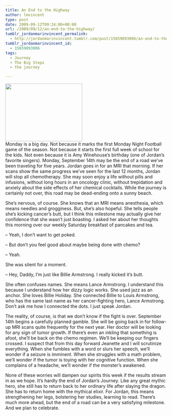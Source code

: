 ```yaml
---
title: An End to the Highway
author: lmvincent
type: post
date: 2009-09-12T09:24:00+00:00
url: /2009/09/12/an-end-to-the-highway/
tumblr_jordanmarinvincent_permalink:
  - http://jordanmarinvincent.tumblr.com/post/15659093006/an-end-to-the-highway
tumblr_jordanmarinvincent_id:
  - 15659093006
tags:
  - Journey
  - The Big Steps
  - the journey

---
```

<a href="http://farm1.static.flickr.com/65/164852245_f7154edbba_m.jpg" target="_blank" rel="noopener"><img loading="lazy" alt="" src="http://farm1.static.flickr.com/65/164852245_f7154edbba_m.jpg" class="alignleft" width="240" height="180" /></a>  
Monday is a big day. Not because it marks the first Monday Night Football game of the season. Not because it starts the first full week of school for the kids. Not even because it is Amy Winehouse&rsquo;s birthday (one of Jordan&rsquo;s favorite singers). Monday, September 14th may be the end of a road we&rsquo;ve been traveling for five years. Jordan goes in for an MRI that morning. If her scans show the same progress we&rsquo;ve seen for the last 12 months, Jordan will stop all chemotherapy. She may soon enjoy a life without pills and infusions, without long hours in an oncology clinic, without trepidation and anxiety about the side effects of her chemical cocktails. While the journey is certainly not over, this road may be dead-ending onto a sunny beach.

She&rsquo;s nervous, of course. She knows that an MRI means anesthesia, which means needles and grogginess. But, she&rsquo;s also hopeful. She tells people she&rsquo;s kicking cancer&rsquo;s butt, but I think this milestone may actually give her confidence that she wasn&rsquo;t just boasting. I asked her about her thoughts this morning over our weekly Saturday breakfast of pancakes and tea.

&ndash; Yeah, I don&rsquo;t want to get poked.

&ndash; But don&rsquo;t you feel good about maybe being done with chemo?

&ndash; Yeah.

She was silent for a moment.

&ndash; Hey, Daddy, I&rsquo;m just like Billie Armstrong. I really kicked it&rsquo;s butt.

She often confuses names. She means Lance Armstrong. I understand this because I understand how her dizzy logic works. She used jazz as an anchor. She loves Billie Holiday. She connected Billie to Louis Armstrong, who has the same last name as her cancer-fighting hero, Lance Armstrong. Don&rsquo;t ask me how I connected the dots. I just speak Jordan.

The reality, of course, is that we don&rsquo;t know if the fight is over. September 14th begins a carefully planned gamble. She will be going back in for follow-up MRI scans quite frequently for the next year. Her doctor will be looking for any sign of tumor growth. If there&rsquo;s even an inkling that something is afoot, she&rsquo;ll be back on the chemo regimen. We&rsquo;ll be keeping our fingers crossed. I suspect that from this day forward Jeanette and I will scrutinize everything. When she fumbles with a word or slurs her speech, we&rsquo;ll wonder if a seizure is imminent. When she struggles with a math problem, we&rsquo;ll wonder if the tumor is toying with her cognitive function. When she complains of a headache, we&rsquo;ll wonder if the monster&rsquo;s awakened.

None of these worries will dampen our spirits this week if the results stream in as we hope. It&rsquo;s hardly the end of Jordan&rsquo;s Journey. Like any great mythic hero, she still has to return back to her ordinary life after slaying the dragon. She has to return home with the mythical elixir. For Jordan, this means strengthening her legs, bolstering her studies, learning to read. There&rsquo;s much more ahead, but the end of a road can be a very satisfying milestone. And we plan to celebrate.

<div class="blogger-post-footer">
  <img loading="lazy" width="1" height="1" src="https://blogger.googleusercontent.com/tracker/9039099668816362935-5102535676421530225?l=jordansjourney2.blogspot.com" alt="" />
</div>